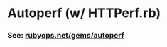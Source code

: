 # Autoperf (w/ HTTPerf.rb)

### See: [rubyops.net/gems/autoperf](http://www.rubyops.net/gems/autoperf)
